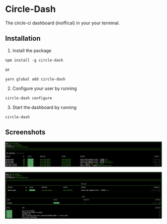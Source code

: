 # Circle-Dash
The circle-ci dashboard (inoffical) in your your terminal.

## Installation
1. Install the package
```
npm install -g circle-dash
```
or
```
yarn global add circle-dash
```

2. Configure your user by running
```
circle-dash configure
```

3. Start the dashboard by running
```
circle-dash
```

## Screenshots
![Monitor all your pipelines](/screenshots/first.png?raw=true "Monitor all your pipelines")

![Monitor a build](/screenshots/second.png?raw=true "Monitor a build")